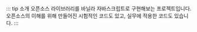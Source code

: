 ::: tip 소개
오픈소스 라이브러리를 바닐라 자바스크립트로 구현해보는 프로젝트입니다.
오픈소스의 이해를 위해 만들어진 시험적인 코드도 있고,
실무에 적용한 코드도 있습니다.
:::

